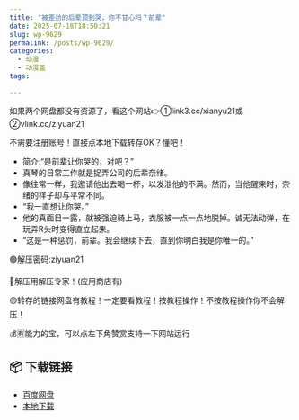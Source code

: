 ```yaml
---
title: "被差劲的后辈顶到哭，你不甘心吗？前辈"
date: 2025-07-18T18:50:21
slug: wp-9629
permalink: /posts/wp-9629/
categories:
  - 动漫
  - 动漫盖
tags:

---
```


如果两个网盘都没有资源了，看这个网站👉①link3.cc/xianyu21或②vlink.cc/ziyuan21

不需要注册账号！直接点本地下载转存OK？懂吧！

*   简介:“是前辈让你哭的，对吧？”
*   真琴的日常工作就是捉弄公司的后辈奈绪。
*   像往常一样，我邀请他出去喝一杯，以发泄他的不满。然而，当他醒来时，奈绪的样子却与平常不同。
*   “我一直想让你哭。”
*   他的真面目一露，就被强迫骑上马，衣服被一点一点地脱掉。诚无法动弹，在玩弄R头时变得直立起来。
*   “这是一种惩罚，前辈。我会继续下去，直到你明白我是你唯一的。”

🟢解压密码:ziyuan21

🔵解压用解压专家！(应用商店有)

🟡转存的链接网盘有教程！一定要看教程！按教程操作！不按教程操作你不会解压！

💰🈶能力的宝，可以点左下角赞赏支持一下网站运行

## 📦 下载链接
- [百度网盘](https://blziyuan21.com/pay-download/9629?key=4d0dbca8ef&down_id=0)
- [本地下载](https://blziyuan21.com/pay-download/9629?key=4d0dbca8ef&down_id=1)

